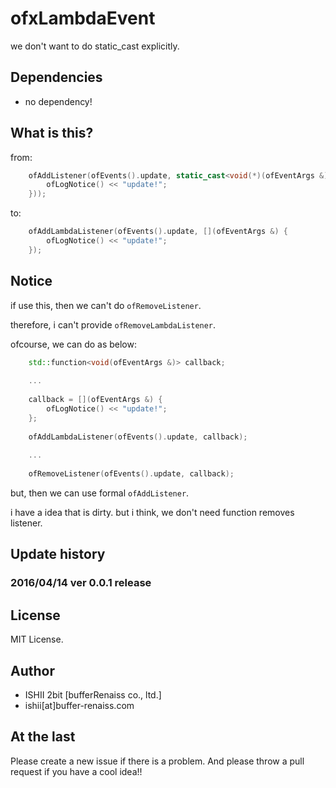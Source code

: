 # ofxLambdaEvent

we don't want to do static_cast explicitly.

## Dependencies

* no dependency!

## What is this?

from:

```cpp
	ofAddListener(ofEvents().update, static_cast<void(*)(ofEventArgs &)>([](ofEventArgs &) {
		ofLogNotice() << "update!";
	}));
```

to:

```cpp
	ofAddLambdaListener(ofEvents().update, [](ofEventArgs &) {
		ofLogNotice() << "update!";
	});
```

## Notice

if use this, then we can't do `ofRemoveListener`.

therefore, i can't provide `ofRemoveLambdaListener`.

ofcourse, we can do as below:

```cpp
	std::function<void(ofEventArgs &)> callback;
	
	...
	
	callback = [](ofEventArgs &) {
		ofLogNotice() << "update!";
	};
	
	ofAddLambdaListener(ofEvents().update, callback);
	
	...
	
	ofRemoveListener(ofEvents().update, callback);
```

but, then we can use formal `ofAddListener`.

i have a idea that is dirty. but i think, we don't need function removes listener.

## Update history

### 2016/04/14 ver 0.0.1 release

## License

MIT License.

## Author

* ISHII 2bit [bufferRenaiss co., ltd.]
* ishii[at]buffer-renaiss.com

## At the last

Please create a new issue if there is a problem.
And please throw a pull request if you have a cool idea!!
